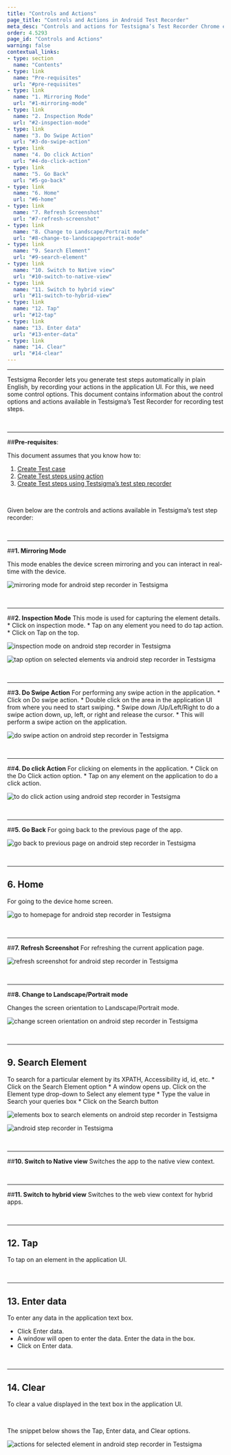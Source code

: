 ```yaml
---
title: "Controls and Actions"
page_title: "Controls and Actions in Android Test Recorder"
meta_desc: "Controls and actions for Testsigma’s Test Recorder Chrome extension"
order: 4.5293
page_id: "Controls and Actions"
warning: false
contextual_links:
- type: section
  name: "Contents"
- type: link
  name: "Pre-requisites"
  url: "#pre-requisites"
- type: link
  name: "1. Mirroring Mode"
  url: "#1-mirroring-mode"
- type: link
  name: "2. Inspection Mode"
  url: "#2-inspection-mode"
- type: link
  name: "3. Do Swipe Action"
  url: "#3-do-swipe-action"
- type: link
  name: "4. Do click Action"
  url: "#4-do-click-action"
- type: link
  name: "5. Go Back"
  url: "#5-go-back"
- type: link
  name: "6. Home"
  url: "#6-home"
- type: link
  name: "7. Refresh Screenshot"
  url: "#7-refresh-screenshot"
- type: link
  name: "8. Change to Landscape/Portrait mode"
  url: "#8-change-to-landscapeportrait-mode"
- type: link
  name: "9. Search Element"
  url: "#9-search-element"
- type: link
  name: "10. Switch to Native view"
  url: "#10-switch-to-native-view"
- type: link
  name: "11. Switch to hybrid view"
  url: "#11-switch-to-hybrid-view"
- type: link
  name: "12. Tap"
  url: "#12-tap"
- type: link
  name: "13. Enter data"
  url: "#13-enter-data"
- type: link
  name: "14. Clear"
  url: "#14-clear"
---
```


---

Testsigma Recorder lets you generate test steps automatically in plain English, by recording your actions in the application UI. For this, we need some control options. This document contains information about the control options and actions available in Testsigma’s Test Recorder for recording test steps. 

&emsp;

---
##**Pre-requisites**:

This document assumes that you know how to:

 1. [Create Test case](https://testsigma.com/docs/test-cases/manage/add-edit-delete/)
 2. [Create Test steps using action](https://testsigma.com/docs/test-cases/create-steps-nl/overview/)
 3. [Create Test steps using Testsigma’s test step recorder](https://testsigma.com/docs/test-cases/create-steps-recorder/web-apps/overview/)

&emsp;

Given below are the controls and actions available in Testsigma’s test step recorder:
 
 &emsp;

---
##**1. Mirroring Mode**

 This mode enables the device screen mirroring and you can interact in real-time with the device.

![mirroring mode for android step recorder in Testsigma](https://docs.testsigma.com/images/controls-and-actions/mirroring-mode-android-step-recorder.png)

&emsp;

---
##**2. Inspection Mode**
 This mode is used for capturing the element details.
    * Click on inspection mode.
    * Tap on any element you need to do tap action.
    * Click on Tap on the top.

![inspection mode on android step recorder in Testsigma](https://docs.testsigma.com/images/controls-and-actions/inspection-mode-android-step-recorder.png)

![tap option on selected elements via android step recorder in Testsigma](https://docs.testsigma.com/images/controls-and-actions/tap-option-selected-elements-android-step-recorder.png)

&emsp;

---
##**3. Do Swipe Action**
  For performing any swipe action in the application.
    * Click on Do swipe action.
    * Double click on the area in the application UI from  where you need to start swiping.
    *  Swipe down /Up/Left/Right to do a swipe action down,  up, left, or right and release the cursor.
    * This will perform a swipe action on the application.

![do swipe action on android step recorder in Testsigma](https://docs.testsigma.com/images/controls-and-actions/do-swipe-action-android-step-recorder.png)

&emsp;

---
##**4. Do click Action**
 For clicking on elements in the application.
    * Click on the Do Click action option.
    * Tap on any element on the application to do a click action.

![ to do click action using android step recorder in Testsigma](https://docs.testsigma.com/images/controls-and-actions/click-on-elements-android-step-recorder.png)

&emsp;

---
##**5. Go Back**
 For going back to the previous page of the app.

![go back to previous page on android step recorder in Testsigma](https://docs.testsigma.com/images/controls-and-actions/go-back-android-step-recorder.png)

&emsp;

---
## **6. Home**
 For going to the device home screen.

![go to homepage for android step recorder in Testsigma](https://docs.testsigma.com/images/controls-and-actions/go-to-homepage-android-step-recorder.png)

&emsp;

---
##**7. Refresh Screenshot**
 For refreshing the current application page.

![refresh screenshot for android step recorder in Testsigma](https://docs.testsigma.com/images/controls-and-actions/refresh-screenshot-android-step-recorder.png)

&emsp;

---
##**8. Change to Landscape/Portrait mode**

Changes the screen orientation to Landscape/Portrait mode. 

![change screen orientation on android step recorder in Testsigma](https://docs.testsigma.com/images/controls-and-actions/change-screen-orientation-android-step-recorder.png)

&emsp;

---
## **9. Search Element**
 To search for a particular element by its XPATH, Accessibility id, id, etc.
    * Click on the Search Element option
    * A window opens up. Click on the Element type drop-down to Select any element type
    * Type the value in Search your queries box
    * Click on the Search button

![elements box to search elements on android step recorder in Testsigma](https://docs.testsigma.com/images/controls-and-actions/elements-box-to-search-android-step-recorder.png)

![android step recorder in Testsigma](https://docs.testsigma.com/images/controls-and-actions/search-element-by-type-android-step-recorder.png)

&emsp;

---
##**10. Switch to Native view**
Switches the app to the native view context.

&emsp;

---
##**11. Switch to hybrid view**
 Switches to the web view context for hybrid apps.

&emsp;

---
## **12. Tap**
 To tap on an element in the application UI.

&emsp;

---
## **13. Enter data**
To enter any data in the application text box.
 * Click Enter data.
 * A window will open to enter the data. Enter the data in the box.
 * Click on Enter data.

&emsp;

---
## **14. Clear**
 To clear a value displayed in the text box in the application UI.

&emsp;

The snippet below shows the Tap, Enter data, and Clear options.

![actions for selected element in android step recorder in Testsigma](https://docs.testsigma.com/images/controls-and-actions/actions-for-selected-element-android-step-recorder.png)









